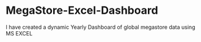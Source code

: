 # MegaStore-Excel-Dashboard
I have created a dynamic Yearly Dashboard of global megastore data using MS EXCEL
